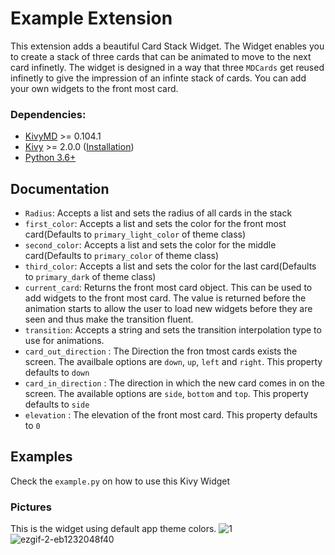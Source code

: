 # Example Extension

This extension adds a beautiful Card Stack Widget. The Widget enables you to create a stack of three cards that can be animated to move to the next card infinetly. The widget is designed in a way that three `MDCards` get reused infinetly to give the impression of an infinte stack of cards. You can add your own widgets to the front most card.

### Dependencies:

- [KivyMD](https://github.com/kivymd/KivyMD) >= 0.104.1
- [Kivy](https://github.com/kivy/kivy) >= 2.0.0 ([Installation](https://kivy.org/doc/stable/gettingstarted/installation.html))
- [Python 3.6+](https://www.python.org/)

## Documentation

* `Radius`: Accepts a list and sets the radius of all cards in the stack
* `first_color`: Accepts a list and sets the color for the front most card(Defaults to `primary_light_color` of theme class)
* `second_color`: Accepts a list and sets the color for the middle card(Defaults to `primary_color` of theme class)
* `third_color`: Accepts a list and sets the color for the last card(Defaults to `primary_dark` of theme class)
* `current_card`: Returns the front most card object. This can be used to add widgets to the front most card. The value is returned before the animation starts to allow the user to load new widgets before they are seen and thus make the transition fluent.
* `transition`: Accepts a string and sets the transition interpolation type to use for animations.
* `card_out_direction` : The Direction the fron tmost cards exists the screen. The availbale options are `down`, `up`, `left` and `right`. This property defaults to `down`
* `card_in_direction` : The direction in which the new card comes in on the screen. The available options are `side`, `bottom` and `top`. This property defaults to `side`
* `elevation` : The elevation of the front most card. This property defaults to `0`

## Examples

Check the `example.py` on how to use this Kivy Widget

### Pictures
This is the widget using default app theme colors.
![1](https://user-images.githubusercontent.com/22190891/116127145-1da4e700-a6e5-11eb-8059-7fe302c6f46f.png)
![ezgif-2-eb1232048f40](https://user-images.githubusercontent.com/22190891/116127157-209fd780-a6e5-11eb-996a-01e769db57e3.gif)
